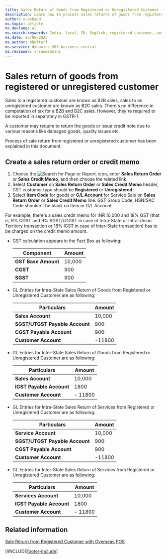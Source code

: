 ```yaml
---
title: Sales Return of Goods from Registered or Unregistered Customer
description: Learn how to process sales returns of goods from registered or unregistered customers in India.
author: v-debapd
ms.topic: article
ms.devlang: al
ms.search.keywords: India, local, IN, English, registered customer, unregistered customer, sales return
ms.date: 23/06/2025
ms.author: bholtorf
ms.service: dynamics-365-business-central
ms.reviewer: v-soumramani
---
```


# Sales return of goods from registered or unregistered customer

Sales to a registered customer are known as B2B sales, sales to an unregistered customer are known as B2C sales. There's no difference in computation of tax for a B2B and B2C sales. However, they're required to be reported in separately in GSTR-1.

A customer may require to return the goods or issue credit note due to various reasons like damaged goods, quality issues etc.

Process of sale return from registered or unregistered customer has been explained in this document.

## Create a sales return order or credit memo

1. Choose the ![Search for Page or Report.](image/search_small.png "Search for Page or Report icon") icon, enter **Sales Return Order** or **Sales Credit Memo**, and then choose the related link. 
1. Select **Customer** on **Sales Return Order** or **Sales Credit Memo** header, GST customer type should be **Registered** or **Unregistered**.
1. Select **Item Code** for goods or **G/L Account** for Service Sale on **Sales Return Order** or **Sales Credit Memo** line. GST Group Code, HSN/SAC Code shouldn't be blank on Item or G/L Account.

For example, there's a sales credit memo for INR 10,000 and 18% GST (that is, 9% CGST and 9% SGST/UTGST in case of Intra-State or Intra-Union Territory transaction or 18% IGST in case of Inter-State transaction) has to be charged on the credit memo amount.

- GST calculation appears in the Fact Box as following:

    |Component|Amount|
    |----------------------------------|---------------------------------------|  
    |**GST Base Amount**|10,000|  
    |**CGST**|900|  
    |**SGST**|900|

- GL Entries for Intra-State Sales Return of Goods from Registered or Unregistered Customer are as following:

    |Particulars|Amount|
    |----------------------------------|---------------------------------------|  
    |**Sales Account**|10,000|  
    |**SGST/UTGST Payable Account**|900|  
    |**CGST Payable Account**|900|
    |**Customer Account**|-11800|

- GL Entries for Inter-State Sales Return of Goods from Registered or Unregistered Customer are as following:

    |Particulars|Amount|
    |----------------------------------|---------------------------------------|  
    |**Sales Account**|10,000|  
    |**IGST Payable Account**|1800|
    |**Customer Account**|- 11800|

- GL Entries for Intra-State Sales Return of Services from Registered or Unregistered Customer are as following:

    |Particulars|Amount|
    |----------------------------------|---------------------------------------|  
    |**Service Account**|10,000|  
    |**SGST/UTGST Payable Account**|900|  
    |**CGST Payable Account**|900|
    |**Customer Account**|-11800|

- GL Entries for Inter-State Sales Return of Services from Registered or Unregistered Customer are as following:

    |Particulars|Amount|
    |----------------------------------|---------------------------------------|  
    |**Services Account**|10,000|  
    |**IGST Payable Account**|1800|
    |**Customer Account**|- 11800|

## Related information

[Sale Return from Registered Customer with Overseas POS](GST-Sales-Return-to-Registered-Customer-Overseas-POS.md)

[!INCLUDE[footer-include](../../includes/footer-banner.md)]
